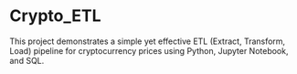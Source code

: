 # Crypto_ETL
This project demonstrates a simple yet effective ETL (Extract, Transform, Load) pipeline for cryptocurrency prices using Python, Jupyter Notebook, and SQL.

